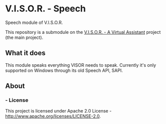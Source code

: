 # V.I.S.O.R. - Speech
Speech module of V.I.S.O.R.

This repository is a submodule on the [V.I.S.O.R. - A Virtual Assistant](https://github.com/Edw590/VISOR---A-Virtual-Assistant) project (the main project).

## What it does
This module speaks everything VISOR needs to speak. Currently it's only supported on Windows through its old Speech API,
SAPI.

## About
### - License
This project is licensed under Apache 2.0 License - http://www.apache.org/licenses/LICENSE-2.0.
